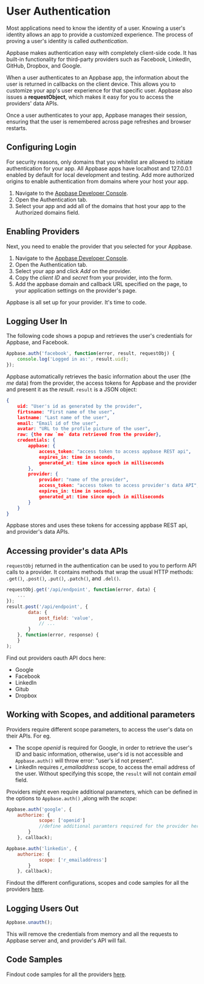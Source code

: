 # User Authentication

Most applications need to know the identity of a user. Knowing a user's identity allows an app to provide a customized experience. The process of proving a user's identity is called _authentication_.

Appbase makes authentication easy with completely client-side code. It has built-in functionality for third-party providers such as Facebook, LinkedIn, GitHub, Dropbox, and Google.

When a user authenticates to an Appbase app, the information about the user is returned in callbacks on the client device. This allows you to customize your app's user experience for that specific user. Appbase also issues a __requestObject__, which makes it easy for you to access the providers' data APIs.

Once a user authenticates to your app, Appbase manages their session, ensuring that the user is remembered across page refreshes and browser restarts.

## Configuring Login

For security reasons, only domains that you whitelist are allowed to initiate authentication for your app.  All Appbase apps have localhost and 127.0.0.1 enabled by default for local development and testing. Add more authorized origins to enable authentication from domains where your host your app.

1. Navigate to the [Appbase Developer Console](http://appbase.io/developer/).
2. Open the Authentication tab.
3. Select your app and add all of the domains that host your app to the Authorized domains field.

## Enabling Providers

Next, you need to enable the provider that you selected for your Appbase.

1. Navigate to the [Appbase Developer Console](http://appbase.io/developer/).
2. Open the Authentication tab.
3. Select your app and click _Add_ on the provider.
4. Copy the _client ID_ and _secret_ from your provider, into the form.
5. Add the appbase domain and callback URL specified on the page, to your application settings on the provider's page.

Appbase is all set up for your provider. It's time to code.

## Logging User In

The following code shows a popup and retrieves the user's credentials for Appbase, and Facebook.
```js
Appbase.auth('facebook', function(error, result, requestObj) {
	console.log('Logged in as:', result.uid); 
});
```
Appbase automatically retrieves the basic information about the user (the _me_ data) from the provider, the access tokens for Appbase and the provider and present it as the _result_.
`result` is a JSON object:
```json
{
	uid: "User's id as generated by the provider",
	firtsname: "First name of the user",
	lastname: "Last name of the user",
	email: "Email id of the user",
	avatar: "URL to the profile picture of the user",
	raw: {the raw `me` data retrieved from the provider},
	credentials: {
		appbase: {
			access_token: "access token to access appbase REST api",
			expires_in: time in seconds,
			generated_at: time since epoch in milliseconds
		},
		provider: {
			provider: "name of the provider",
			access_token: "access token to access provider's data API",
			expires_in: time in seconds,
			generated_at: time since epoch in milliseconds 
		}
	}
}
```
Appbase stores and uses these tokens for accessing appbase REST api, and provider's data APIs.

## Accessing provider's data APIs
`requestObj` returned in the authentication can be used to you to perform API calls to a provider. It contains methods that wrap the usual HTTP methods: `.get()`, `.post()`, `.put()`, `.patch()`, and `.del()`.
```js
requestObj.get('/api/endpoint', function(error, data) {
	...
});
result.post('/api/endpoint', {
		data: {
			post_field: 'value',
	        // ...
		}
	}, function(error, response) {
	}
);
```
Find out providers oauth API docs here:

 - Google
 - Facebook
 - LinkedIn
 - Gitub
 - Dropbox

## Working with Scopes, and additional parameters
Providers require different scope parameters, to access the user's data on their APIs. 
For eg. 

- The scope _openid_ is required for Google, in order to retrieve the user's ID and basic information, otherwise, user's id is not accessible and `Appbase.auth()` will throw  error: "user's id not present".
- LinkedIn requires *r_emailaddress* scope, to access the email address of the user. Without specifying this scope, the `result` will not contain _email_ field.

Providers might even require additional parameters, which can be defined in the options to `Appbase.auth()` ,along with the _scope_:
```js
Appbase.auth('google', {
	authorize: {
			scope: ['openid']
			//define additional paramters required for the provider here
		}
	}, callback);

Appbase.auth('linkedin', {
	authorize: {
			scope: ['r_emailaddress']
		}
	}, callback);
```

Findout the different configurations, scopes and code samples for all the providers [here](/docs/auth_providers-samples.md).

## Logging Users Out
```js
Appbase.unauth();
```

This will remove the credentials from memory and all the requests to Appbase server and, and provider's API will fail.

## Code Samples

Findout code samples for all the providers [here](/docs/auth_providers-samples.md).